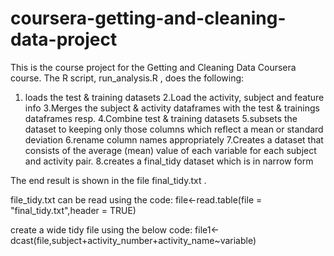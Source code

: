 # coursera-getting-and-cleaning-data-project

This is the course project for the Getting and Cleaning Data Coursera course. The R script,  run_analysis.R , does the following:
1. loads the test & training datasets
2.Load the activity, subject and feature info
3.Merges the subject & activity dataframes with the test & trainings dataframes resp.
4.Combine test & training datasets
5.subsets the dataset to keeping only those columns which reflect a mean or standard deviation
6.rename column names appropriately
7.Creates a dataset that consists of the average (mean) value of each variable for each subject and activity pair.
8.creates a final_tidy dataset which is in narrow form

The end result is shown in the file  final_tidy.txt .

file_tidy.txt can be read using the code:
file<-read.table(file = "final_tidy.txt",header = TRUE)

create a wide tidy file using the below code:
file1<-dcast(file,subject+activity_number+activity_name~variable)
